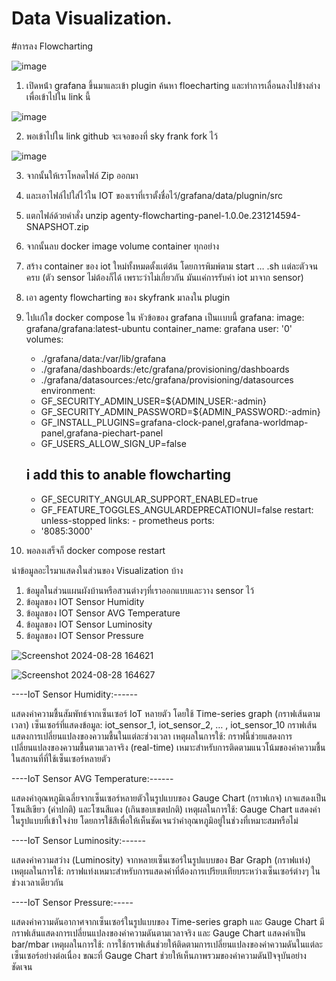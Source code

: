 # Data Visualization.
#การลง Flowcharting

![image](https://github.com/user-attachments/assets/1c9cefa8-5069-4b84-8ed0-1154c8f2dadc)

1) เปิดหน้่า grafana ขึ้นมาและเข้า plugin ค้นหา floecharting และทำการเลื่อนลงไปข้างล่างเพื่อเข้าไปใน link นี้

![image](https://github.com/user-attachments/assets/e14f68a7-7746-4c77-8cfd-785528d0adfc)

2) พอเข้าไปใน link github จะเจอของที่ sky frank fork ไว้

![image](https://github.com/user-attachments/assets/b0255545-e9ad-4de6-8ce5-8360981ab262)

3) จากนั้นให้เราโหลดไฟล์ Zip ออกมา
4) และเอาไฟล์ไปใส่ไว้ใน IOT ของเราที่เราตั้งชื่อไว้/grafana/data/plugnin/src
5) แตกไฟล์ด้วยคำสั่ง unzip agenty-flowcharting-panel-1.0.0e.231214594-SNAPSHOT.zip
6) จากนั้นลบ docker image volume container ทุกอย่าง
7) สร้าง container ของ iot ใหม่ทั้งหมดตั้งเเต่ต้น โดยการพิมพ์ตาม start … .sh เเต่ละตัวจนครบ (ตัว sensor ไม่ต้องก็ได้ เพราะว่าไม่เกี่ยวกัน มันเเค่การรับค่า iot มาจาก sensor)
8) เอา agenty flowcharting ของ skyfrank มาลงใน plugin
9) ไปเเก้ใข docker compose ใน หัวข้อของ grafana เป็นเเบบนี้
    grafana:
    image: grafana/grafana:latest-ubuntu
    container_name: grafana
    user: '0'
    volumes:
      - ./grafana/data:/var/lib/grafana
      - ./grafana/dashboards:/etc/grafana/provisioning/dashboards
      - ./grafana/datasources:/etc/grafana/provisioning/datasources
    environment:
      - GF_SECURITY_ADMIN_USER=${ADMIN_USER:-admin}
      - GF_SECURITY_ADMIN_PASSWORD=${ADMIN_PASSWORD:-admin}
      - GF_INSTALL_PLUGINS=grafana-clock-panel,grafana-worldmap-panel,grafana-piechart-panel
      - GF_USERS_ALLOW_SIGN_UP=false
      ## i add this to anable flowcharting
      - GF_SECURITY_ANGULAR_SUPPORT_ENABLED=true
      - GF_FEATURE_TOGGLES_ANGULARDEPRECATIONUI=false
    restart: unless-stopped
    links:
       - prometheus
    ports:
      - '8085:3000'

10) พอลงเสร็จก็ docker compose restart

    
นำข้อมูลอะไรมาแสดงในส่วนของ Visualization บ้าง

1. ข้อมูลในส่วนแผนผังบ้านหรือสวนต่างๆที่เราออกแบบและวาง sensor ไว้
2. ข้อมูลของ IOT Sensor Humidity
3. ข้อมูลของ IOT Sensor AVG Temperature
4. ข้อมูลของ IOT Sensor Luminosity
5. ข้อมูลของ IOT Sensor Pressure
   
![Screenshot 2024-08-28 164621](https://github.com/user-attachments/assets/fa580613-0962-434d-94dd-eb0da87dea05)

![Screenshot 2024-08-28 164627](https://github.com/user-attachments/assets/bd2ac6aa-a64e-46e3-a1b3-649f8ca0a252)


----IoT Sensor Humidity:------

แสดงค่าความชื้นสัมพัทธ์จากเซ็นเซอร์ IoT หลายตัว โดยใช้ Time-series graph (กราฟเส้นตามเวลา)
เซ็นเซอร์ที่แสดงข้อมูล: iot_sensor_1, iot_sensor_2, … , iot_sensor_10
กราฟเส้นแสดงการเปลี่ยนแปลงของความชื้นในแต่ละช่วงเวลา
เหตุผลในการใช้: กราฟนี้ช่วยแสดงการเปลี่ยนแปลงของความชื้นตามเวลาจริง (real-time) เหมาะสำหรับการติดตามแนวโน้มของค่าความชื้นในสถานที่ที่ใช้เซ็นเซอร์หลายตัว

----IoT Sensor AVG Temperature:------

แสดงค่าอุณหภูมิเฉลี่ยจากเซ็นเซอร์หลายตัวในรูปแบบของ Gauge Chart (กราฟเกจ)
เกจแสดงเป็นโซนสีเขียว (ค่าปกติ) และโซนสีแดง (เกินขอบเขตปกติ)
เหตุผลในการใช้: Gauge Chart แสดงค่าในรูปแบบที่เข้าใจง่าย โดยการใช้สีเพื่อให้เห็นชัดเจนว่าค่าอุณหภูมิอยู่ในช่วงที่เหมาะสมหรือไม่

----IoT Sensor Luminosity:------

แสดงค่าความสว่าง (Luminosity) จากหลายเซ็นเซอร์ในรูปแบบของ Bar Graph (กราฟแท่ง)
เหตุผลในการใช้: กราฟแท่งเหมาะสำหรับการแสดงค่าที่ต้องการเปรียบเทียบระหว่างเซ็นเซอร์ต่างๆ ในช่วงเวลาเดียวกัน

----IoT Sensor Pressure:-----

แสดงค่าความดันอากาศจากเซ็นเซอร์ในรูปแบบของ Time-series graph และ Gauge Chart
มีกราฟเส้นแสดงการเปลี่ยนแปลงของค่าความดันตามเวลาจริง และ Gauge Chart แสดงค่าเป็น bar/mbar
เหตุผลในการใช้: การใช้กราฟเส้นช่วยให้ติดตามการเปลี่ยนแปลงของค่าความดันในแต่ละเซ็นเซอร์อย่างต่อเนื่อง ขณะที่ Gauge Chart ช่วยให้เห็นภาพรวมของค่าความดันปัจจุบันอย่างชัดเจน
